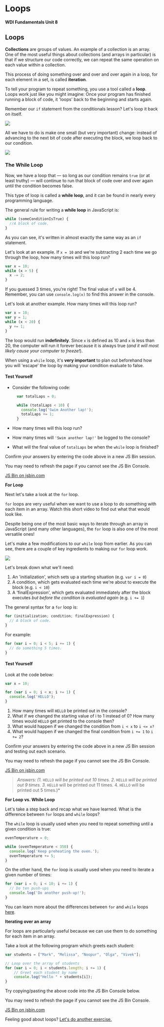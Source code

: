 # Loops

**WDI Fundamentals Unit 8**

## Loops

**Collections** are groups of values. An example of a collection is an array. One of the most useful things about collections \(and arrays in particular\) is that if we structure our code correctly, we can repeat the same operation on each value within a collection.

This process of doing something over and over and over again in a loop, for each element in a set, is called **iteration**.

To tell your program to repeat something, you use a tool called a **loop**. Loops work just like you might imagine: Once your program has finished running a block of code, it 'loops' back to the beginning and starts again.

Remember our `if` statement from the conditionals lesson? Let's loop it back on itself.

![](http://circuits-assets.generalassemb.ly/prod/asset/4819/Slide-14-Flow-Chart.svg)

All we have to do is make one small \(but very important\) change: instead of advancing to the next bit of code after executing the block, we loop back to our condition.

![](http://circuits-assets.generalassemb.ly/prod/asset/4820/Slide-6-Flow-Chart.svg)

### The While Loop

Now, we have a loop that — so long as our condition remains `true` \(or at least truthy\) — will continue to run that block of code over and over again until the condition becomes false.

This type of loop is called a **while loop**, and it can be found in nearly every programming language.

The general rule for writing a **while loop** in JavaScript is:

```javascript
while (someConditionIsTrue) {
  //A block of code.
}
```

As you can see, it's written in almost exactly the same way as an `if` statement.

Let's look at an example. If `x = 10` and we're subtracting 2 each time we go through the loop, how many times will this loop run?

```javascript
var x = 10;
while (x > 5) {
  x -= 2;
}
```

If you guessed 3 times, you're right! The final value of `x` will be 4. Remember, you can use `console.log(x)` to find this answer in the console.

Let's look at another example. How many times will this loop run?

```javascript
var x = 10;
var y = 1;
while (x < 20) {
  y += 1;
}
```

The loop would run **indefinitely**. Since `x` is defined as 10 and `x` is less than 20, the computer will run it forever because it is always true \(_and it will most likely cause your computer to freeze!_\).

When using a `while` loop, it's **very important** to plan out beforehand how you will 'escape' the loop by making your condition evaluate to false.

#### Test Yourself

* Consider the following code:

  ```javascript
    var totalLaps = 0;

    while (totalLaps < 10) {
      console.log('Swim Another lap!');
      totalLaps += 1;
    }
  ```

* How many times will this loop run?
* How many times will `'Swim another lap!'` be logged to the console?
* What will the final value of `totalLaps` be when the `while` loop is finished?

Confirm your answers by entering the code above in a new JS Bin session.

You may need to refresh the page if you cannot see the JS Bin Console.

[JS Bin on jsbin.com](https://jsbin.com/qiqufo/1/embed?console)

**For Loop**

Next let's take a look at the `for` loop.

`for` loops are very useful when we want to use a loop to do something with each item in an array. Watch this short video to find out what that would look like.

Despite being one of the most basic ways to iterate through an array in JavaScript \(and many other languages\), the `for` loop is also one of the most versatile ones!

Let's make a few modifications to our `while` loop from earlier. As you can see, there are a couple of key ingredients to making our `for` loop work.

![](http://circuits-assets.generalassemb.ly/prod/asset/4365/Slide-27-Flow-Chart.svg)

Let's break down what we'll need:

1. An 'initialization', which sets up a starting situation \(e.g. `var i = 0`\)
2. A condition, which gets evaluated each time we're about to execute the block \(e.g. `i < 10`\)
3. A 'finalExpression', which gets evaluated immediately after the block executes _but before the condition is evaluated again_ \(e.g. `i += 1`\)

The general syntax for a `for` loop is:

```javascript
for (initialization; condition; finalExpression) {
  // A block of code.
}
```

For example:

```javascript
for (var i = 0; i < 5; i += 1) {
  // do something 5 times.
}
```

#### Test Yourself

Look at the code below:

```javascript
var x = 10;

for (var i = 0; i < x; i += 1) {
  console.log('HELLO');
}
```

1. How many times will `HELLO` be printed out in the console?
2. What if we changed the starting value of i to 1 instead of 0? How many times would `HELLO` get printed to the console then?
3. What would happen if we changed the condition from `i < x` to `i <= x?`   
4. What would happen if we changed the final condition from `i += 1` to `i += 2`?

Confirm your answers by entering the code above in a new JS Bin session and testing out each scenario.

You may need to refresh the page if you cannot see the JS Bin Console.

[JS Bin on jsbin.com](https://jsbin.com/qiqufo/1/embed?console)

> _Answers: \(1._ `HELLO` _will be printed out 10 times. 2._ `HELLO` _will be printed out 9 times. 3._  `HELLO` will be printed out 11 times. 4. `HELLO` will be printed out 5 times.\)\*

**For Loop vs. While Loop**

Let's take a step back and recap what we have learned. What is the difference between `for` loops and `while` loops?

The `while` loop is usually used when you need to repeat something until a given condition is true:

```javascript
ovenTemperature = 0;

while (ovenTemperature < 350) {
  console.log('Keep preheating the oven.');
  ovenTemperature += 5;
}
```

On the other hand, the `for` loop is usually used when you need to iterate a given number of times:

```javascript
for (var i = 0; i < 10; i += 1) {
  // Do ten push-ups
  console.log('Do another push-up!');
}
```

You can learn more about the differences between `for` and `while` loops [here](http://programmers.stackexchange.com/questions/244393/what-are-the-differences-between-a-while-loop-and-a-for-loop).

**Iterating over an array**

For loops are particularly useful because we can use them to do something for each item in an array.

Take a look at the following program which greets each student:

```javascript
var students = ["Mark", "Melissa", "Noopur", "Olga", "Vivek"];

// Loop over the array of students
for (var i = 0; i < students.length; i += 1) {
    // Greet each student by name
    console.log("Hello " + students[i]);
}
```

Try copying/pasting the above code into the JS Bin Console below.

You may need to refresh the page if you cannot see the JS Bin Console.

[JS Bin on jsbin.com](https://jsbin.com/qiqufo/1/embed?console)

Feeling good about loops? [Let's do another exercise.](loops-exercise.md)

